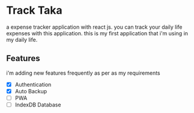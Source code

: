 # Track Taka

a expense tracker application with react js. you can track your daily life expenses with this application. this is my first application that i'm using in my daily life.

## Features

i'm adding new features frequently as per as my requirements

- [x] Authentication
- [x] Auto Backup
- [ ] PWA
- [ ] IndexDB Database
